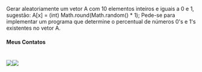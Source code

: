 Gerar aleatoriamente um vetor A com 10 elementos inteiros e iguais a 0 e 1, sugestão: A[x] = (int) Math.round(Math.random() * 1); Pede-se para implementar um programa que determine o percentual de números 0's e 1's existentes no vetor A.

#### Meus Contatos
# <a href = "mailto:joaodedeusrsfilho@gmail.com"><img src="https://img.shields.io/badge/-Gmail-%23333?style=for-the-badge&logo=gmail&logoColor=white" target="_blank"></a><a href="https://www.linkedin.com/in/joaodedeusrsfilho" target="_blank"><img src="https://img.shields.io/badge/-LinkedIn-%230077B5?style=for-the-badge&logo=linkedin&logoColor=white" target="_blank"></a> 
